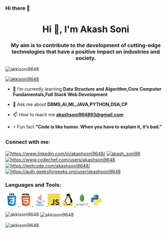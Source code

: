 ### Hi there 👋

<!--
**AkkiSoni9648/AkkiSoni9648** is a ✨ _special_ ✨ repository because its `README.md` (this file) appears on your GitHub profile.

Here are some ideas to get you started:

- 🔭 I’m currently working on ...
- 🌱 I’m currently learning ...
- 👯 I’m looking to collaborate on ...
- 🤔 I’m looking for help with ...
- 💬 Ask me about ...
- 📫 How to reach me: ...
- 😄 Pronouns: ...
- ⚡ Fun fact: ...
-->
<h1 align="center">Hi 👋, I'm Akash Soni</h1>
<h3 align="center">My aim is to contribute to the development of cutting-edge technologies that have a positive impact on industries and society.</h3>

<p align="left"> <img src="https://komarev.com/ghpvc/?username=akkisoni9648&label=Profile%20views&color=0e75b6&style=flat" alt="akkisoni9648" /> </p>

<p align="left"> <a href="https://github.com/ryo-ma/github-profile-trophy"><img src="https://github-profile-trophy.vercel.app/?username=akkisoni9648" alt="akkisoni9648" /></a> </p>

- 🌱 I’m currently learning **Data Structure and Algorithm,Core Computer Fundamentals,Full Stack Web Development**

- 💬 Ask me about **DBMS,AI,ML,JAVA,PYTHON,DSA,CP**

- 📫 How to reach me **akashsoni964893@gmail.com**

- ⚡ Fun fact **"Code is like humor. When you have to explain it, it’s bad."**

<h3 align="left">Connect with me:</h3>
<p align="left">
<a href="https://linkedin.com/in/https://www.linkedin.com/in/akashsoni9648/" target="blank"><img align="center" src="https://raw.githubusercontent.com/rahuldkjain/github-profile-readme-generator/master/src/images/icons/Social/linked-in-alt.svg" alt="https://www.linkedin.com/in/akashsoni9648/" height="30" width="40" /></a>
<a href="https://instagram.com/akash_soni96" target="blank"><img align="center" src="https://raw.githubusercontent.com/rahuldkjain/github-profile-readme-generator/master/src/images/icons/Social/instagram.svg" alt="akash_soni96" height="30" width="40" /></a>
<a href="https://www.codechef.com/users/https://www.codechef.com/users/akashsoni9648" target="blank"><img align="center" src="https://cdn.jsdelivr.net/npm/simple-icons@3.1.0/icons/codechef.svg" alt="https://www.codechef.com/users/akashsoni9648" height="30" width="40" /></a>
<a href="https://www.leetcode.com/https://leetcode.com/akashsoni9648/" target="blank"><img align="center" src="https://raw.githubusercontent.com/rahuldkjain/github-profile-readme-generator/master/src/images/icons/Social/leet-code.svg" alt="https://leetcode.com/akashsoni9648/" height="30" width="40" /></a>
<a href="https://auth.geeksforgeeks.org/user/https://auth.geeksforgeeks.org/user/akashsoni9648" target="blank"><img align="center" src="https://raw.githubusercontent.com/rahuldkjain/github-profile-readme-generator/master/src/images/icons/Social/geeks-for-geeks.svg" alt="https://auth.geeksforgeeks.org/user/akashsoni9648" height="30" width="40" /></a>
</p>

<h3 align="left">Languages and Tools:</h3>
<p align="left"> <a href="https://www.w3schools.com/css/" target="_blank" rel="noreferrer"> <img src="https://raw.githubusercontent.com/devicons/devicon/master/icons/css3/css3-original-wordmark.svg" alt="css3" width="40" height="40"/> </a> <a href="https://www.w3.org/html/" target="_blank" rel="noreferrer"> <img src="https://raw.githubusercontent.com/devicons/devicon/master/icons/html5/html5-original-wordmark.svg" alt="html5" width="40" height="40"/> </a> <a href="https://www.java.com" target="_blank" rel="noreferrer"> <img src="https://raw.githubusercontent.com/devicons/devicon/master/icons/java/java-original.svg" alt="java" width="40" height="40"/> </a> <a href="https://developer.mozilla.org/en-US/docs/Web/JavaScript" target="_blank" rel="noreferrer"> <img src="https://raw.githubusercontent.com/devicons/devicon/master/icons/javascript/javascript-original.svg" alt="javascript" width="40" height="40"/> </a> <a href="https://www.linux.org/" target="_blank" rel="noreferrer"> <img src="https://raw.githubusercontent.com/devicons/devicon/master/icons/linux/linux-original.svg" alt="linux" width="40" height="40"/> </a> <a href="https://www.mongodb.com/" target="_blank" rel="noreferrer"> <img src="https://raw.githubusercontent.com/devicons/devicon/master/icons/mongodb/mongodb-original-wordmark.svg" alt="mongodb" width="40" height="40"/> </a> <a href="https://www.python.org" target="_blank" rel="noreferrer"> <img src="https://raw.githubusercontent.com/devicons/devicon/master/icons/python/python-original.svg" alt="python" width="40" height="40"/> </a> </p>

<p><img align="left" src="https://github-readme-stats.vercel.app/api/top-langs?username=akkisoni9648&show_icons=true&locale=en&layout=compact" alt="akkisoni9648" /></p>

<p>&nbsp;<img align="center" src="https://github-readme-stats.vercel.app/api?username=akkisoni9648&show_icons=true&locale=en" alt="akkisoni9648" /></p>

<p><img align="center" src="https://github-readme-streak-stats.herokuapp.com/?user=akkisoni9648&" alt="akkisoni9648" /></p>
